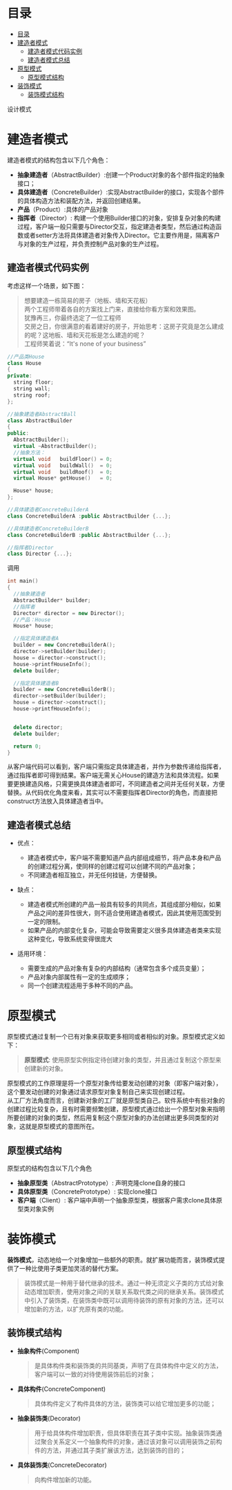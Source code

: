 # 目录
- [目录](#目录)
- [建造者模式](#建造者模式)
  - [建造者模式代码实例](#建造者模式代码实例)
  - [建造者模式总结](#建造者模式总结)
- [原型模式](#原型模式)
  - [原型模式结构](#原型模式结构)
- [装饰模式](#装饰模式)
  - [装饰模式结构](#装饰模式结构)

设计模式
# 建造者模式
建造者模式的结构包含以下几个角色：
- **抽象建造者**（AbstractBuilder）:创建一个Product对象的各个部件指定的抽象接口；
- **具体建造者**（ConcreteBuilder）:实现AbstractBuilder的接口，实现各个部件的具体构造方法和装配方法，并返回创建结果。
- **产品**（Product）:具体的产品对象
- **指挥者**（Director）: 构建一个使用Builder接口的对象，安排复杂对象的构建过程，客户端一般只需要与Director交互，指定建造者类型，然后通过构造函数或者setter方法将具体建造者对象传入Director。它主要作用是，隔离客户与对象的生产过程，并负责控制产品对象的生产过程。

## 建造者模式代码实例
考虑这样一个场景，如下图：
> 想要建造一栋简易的房子（地板、墙和天花板）   
> 两个工程师带着各自的方案找上门来，直接给你看方案和效果图。   
> 犹豫再三，你最终选定了一位工程师   
> 交房之日，你很满意的看着建好的房子，开始思考：这房子究竟是怎么建成的呢？这地板、墙和天花板是怎么建造的呢？     
> 工程师笑着说：“It's none of your business”

```cpp
//产品类House
class House 
{
private:
  string floor;
  string wall;
  string roof;
};

//抽象建造者AbstractBall
class AbstractBuilder 
{
public:
  AbstractBuilder();
  virtual ~AbstractBuilder();
  //抽象方法：
  virtual void   buildFloor() = 0;
  virtual void   buildWall()  = 0;
  virtual void   buildRoof()  = 0;
  virtual House* getHouse()   = 0;

  House* house;
};

//具体建造者ConcreteBuilderA
class ConcreteBuilderA :public AbstractBuilder {...};

//具体建造者ConcreteBuilderB
class ConcreteBuilderB :public AbstractBuilder {...};

//指挥者Director
class Director {...};
```
调用
```cpp
int main()
{
  //抽象建造者
  AbstractBuilder* builder;
  //指挥者
  Director* director = new Director();
  //产品：House
  House* house;

  //指定具体建造者A
  builder = new ConcreteBuilderA();
  director->setBuilder(builder);
  house = director->construct();
  house->printfHouseInfo();
  delete builder;

  //指定具体建造者B
  builder = new ConcreteBuilderB();
  director->setBuilder(builder);
  house = director->construct();
  house->printfHouseInfo();


  delete director;
  delete builder;

  return 0;
}
```
从客户端代码可以看到，客户端只需指定具体建造者，并作为参数传递给指挥者，通过指挥者即可得到结果。客户端无需关心House的建造方法和具体流程。如果要更换建造风格，只需更换具体建造者即可，不同建造者之间并无任何关联，方便替换。从代码优化角度来看，其实可以不需要指挥者Director的角色，而直接把construct方法放入具体建造者当中。


## 建造者模式总结
- 优点：
  - 建造者模式中，客户端不需要知道产品内部组成细节，将产品本身和产品的创建过程分离，使同样的创建过程可以创建不同的产品对象；
  - 不同建造者相互独立，并无任何挂链，方便替换。

- 缺点：
  - 建造者模式所创建的产品一般具有较多的共同点，其组成部分相似，如果产品之间的差异性很大，则不适合使用建造者模式，因此其使用范围受到一定的限制。
  - 如果产品的内部变化复杂，可能会导致需要定义很多具体建造者类来实现这种变化，导致系统变得很庞大

- 适用环境：
  - 需要生成的产品对象有复杂的内部结构（通常包含多个成员变量）；
  - 产品对象内部属性有一定的生成顺序；
  - 同一个创建流程适用于多种不同的产品。


# 原型模式
原型模式通过复制一个已有对象来获取更多相同或者相似的对象。原型模式定义如下：

> **原型模式**:
使用原型实例指定待创建对象的类型，并且通过复制这个原型来创建新的对象。

原型模式的工作原理是将一个原型对象传给要发动创建的对象（即客户端对象），这个要发动创建的对象通过请求原型对象复制自己来实现创建过程。  
从工厂方法角度而言，创建新对象的工厂就是原型类自己。软件系统中有些对象的创建过程比较复杂，且有时需要频繁创建，原型模式通过给出一个原型对象来指明所要创建的对象的类型，然后用复制这个原型对象的办法创建出更多同类型的对象，这就是原型模式的意图所在。

## 原型模式结构
原型式的结构包含以下几个角色
- **抽象原型类**（AbstractPrototype）: 声明克隆clone自身的接口
- **具体原型类**（ConcretePrototype）: 实现clone接口
- **客户端**（Client）: 客户端中声明一个抽象原型类，根据客户需求clone具体原型类对象实例


# 装饰模式

**装饰模式**，动态地给一个对象增加一些额外的职责。就扩展功能而言，装饰模式提供了一种比使用子类更加灵活的替代方案。

> 装饰模式是一种用于替代继承的技术。通过一种无须定义子类的方式给对象动态增加职责，使用对象之间的关联关系取代类之间的继承关系。装饰模式中引入了装饰类，在装饰类中既可以调用待装饰的原有对象的方法，还可以增加新的方法，以扩充原有类的功能。

## 装饰模式结构
- **抽象构件**(Component)
  > 是具体构件类和装饰类的共同基类，声明了在具体构件中定义的方法，客户端可以一致的对待使用装饰前后的对象；

- **具体构件**(ConcreteComponent)
  > 具体构件定义了构件具体的方法，装饰类可以给它增加更多的功能；
  
- **抽象装饰类**(Decorator)
  > 用于给具体构件增加职责，但具体职责在其子类中实现。抽象装饰类通过聚合关系定义一个抽象构件的对象，通过该对象可以调用装饰之前构件的方法，并通过其子类扩展该方法，达到装饰的目的；
  
- **具体装饰类**(ConcreteDecorator)
  > 向构件增加新的功能。





